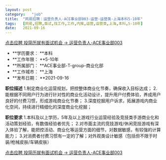 ```yaml
---
layout:	post
category:	"job"
title:	"网易招聘：运营负责人-ACE事业部003-运营-运营类-上海本科5-10年"
tags:	[网易,招聘,面试,找工作,工作,内推,运营,运营类,上海,本科,5-10年]
date:	2021-09-16
---
```


[点击应聘 投简历就有面试机会 -> 运营负责人-ACE事业部003](http://mobile.bole.netease.com/bole/boleDetail?id=35129&employeeId=346f03c3cda5f04c&key=all)



- **学历要求： **本科
- **工作年限： **5-10年
- **所属部门： **ACE事业部-T-group-商业化部
- **工作城市： **上海
- **发布日期： **2021-09-16



**职位描述**
1.制定商业化运营规划，把控整体商业化节奏，确保收入目标达成；
2.能根据不同用户行为进行针对性的商业化活动设计，提升用户付费体验，养成用户良好的付费习惯，形成游戏商业化节奏；
3.深度挖掘用户诉求，拓展游戏内商业化空间，持续进行精细化的深度商业化挖掘；



**职位要求**
1.本科及以上学历，5年及以上游戏行业运营经验及竞技类手游商业化和活动策划经验，有数值经验者优先；
2.对市面主流的竞技游戏/休闲竞技游戏有深入体验了解，能把控活动、商业化等运营方面的细节，对数据敏感，有较强的计算能力；
3.对消费者付费习惯有一定的了解；对外观类设计敏感（包括但不限于时装/枪械皮肤/车辆皮肤）



[点击应聘 投简历就有面试机会 -> 运营负责人-ACE事业部003](http://mobile.bole.netease.com/bole/boleDetail?id=35129&employeeId=346f03c3cda5f04c&key=all)